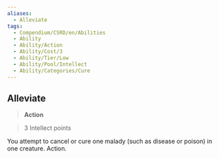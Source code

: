 ```yaml
---
aliases:
  - Alleviate
tags:
  - Compendium/CSRD/en/Abilities
  - Ability
  - Ability/Action
  - Ability/Cost/3
  - Ability/Tier/Low
  - Ability/Pool/Intellect
  - Ability/Categories/Cure
---
```

    
      
## Alleviate      
>**Action**      
>3 Intellect points    
      
You attempt to cancel or cure one malady (such as disease or poison) in one creature. Action.